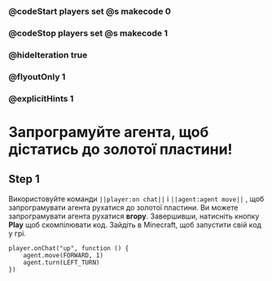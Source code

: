 ### @codeStart players set @s makecode 0
### @codeStop players set @s makecode 1

### @hideIteration true 
### @flyoutOnly 1
### @explicitHints 1


# Запрограмуйте агента, щоб дістатись до золотої пластини!

## Step 1
Використовуйте команди ``||player:on chat||`` і  ``||agent:agent move||`` , щоб запрограмувати агента рухатися до золотої пластини. Ви можете запрограмувати агента рухатися **вгору**. Завершивши, натисніть кнопку **Play** щоб скомпілювати код. Зайдіть в Minecraft, щоб запустити свій код у грі.



```ghost
player.onChat("up", function () {
    agent.move(FORWARD, 1)
    agent.turn(LEFT_TURN)
})

```  

